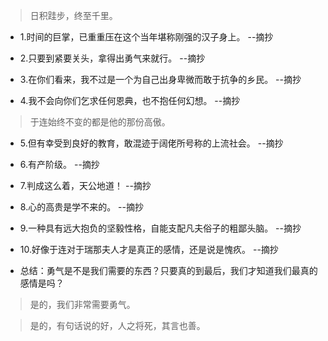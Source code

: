 >日积跬步，终至千里。

- 1.时间的巨掌，已重重压在这个当年堪称刚强的汉子身上。 --摘抄

- 2.只要到紧要关头，拿得出勇气来就行。 --摘抄

- 3.在你们看来，我不过是一个为自己出身卑微而敢于抗争的乡民。 --摘抄

- 4.我不会向你们乞求任何恩典，也不抱任何幻想。 --摘抄

>于连始终不变的都是他的那份高傲。

- 5.但有幸受到良好的教育，敢混迹于阔佬所号称的上流社会。 --摘抄

- 6.有产阶级。 --摘抄

- 7.判成这么着，天公地道！ --摘抄

- 8.心的高贵是学不来的。 --摘抄

- 9.一种具有远大抱负的坚毅性格，自能支配凡夫俗子的粗鄙头脑。 --摘抄

- 10.好像于连对于瑞那夫人才是真正的感情，还是说是愧疚。 --摘抄

- 总结：勇气是不是我们需要的东西？只要真的到最后，我们才知道我们最真的感情是吗？

>是的，我们非常需要勇气。

>是的，有句话说的好，人之将死，其言也善。
